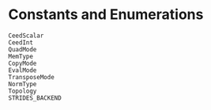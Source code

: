 # Constants and Enumerations

```@docs
CeedScalar
CeedInt
QuadMode
MemType
CopyMode
EvalMode
TransposeMode
NormType
Topology
STRIDES_BACKEND
```
